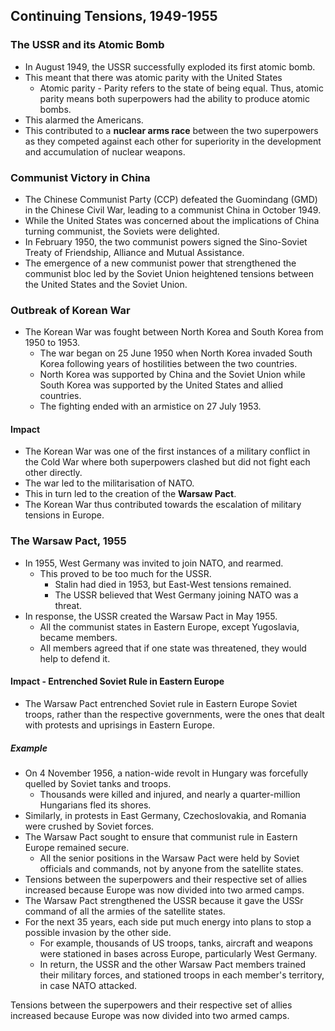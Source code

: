 ## Continuing Tensions, 1949-1955

### The USSR and its Atomic Bomb

- In August 1949, the USSR successfully exploded its first atomic bomb.
- This meant that there was atomic parity with the United States
    * Atomic parity - Parity refers to the state of being equal. Thus, atomic parity means both superpowers had the ability to produce atomic bombs.
- This alarmed the Americans.
- This contributed to a __nuclear arms race__ between the two superpowers as they competed against each other for superiority in the development and accumulation of nuclear weapons.

### Communist Victory in China

- The Chinese Communist Party (CCP) defeated the Guomindang (GMD) in the Chinese Civil War, leading to a communist China in October 1949.
- While the United States was concerned about the implications of China turning communist, the Soviets were delighted.
- In February 1950, the two communist powers signed the Sino-Soviet Treaty of Friendship, Alliance and Mutual Assistance.
- The emergence of a new communist power that strengthened the communist bloc led by the Soviet Union heightened tensions between the United States and the Soviet Union.

### Outbreak of Korean War

- The Korean War was fought between North Korea and South Korea from 1950 to 1953.
    * The war began on 25 June 1950 when North Korea invaded South Korea following years of hostilities between the two countries.
    * North Korea was supported by China and the Soviet Union while South Korea was supported by the United States and allied countries.
    * The fighting ended with an armistice on 27 July 1953.

#### Impact

- The Korean War was one of the first instances of a military conflict in the Cold War where both superpowers clashed but did not fight each other directly.
- The war led to the militarisation of NATO.
- This in turn led to the creation of the __Warsaw Pact__.
- The Korean War thus contributed towards the escalation of military tensions in Europe.

### The Warsaw Pact, 1955

- In 1955, West Germany was invited to join NATO, and rearmed.
    * This proved to be too much for the USSR.
        + Stalin had died in 1953, but East-West tensions remained.
        + The USSR believed that West Germany joining NATO was a threat.
- In response, the USSR created the Warsaw Pact in May 1955.
    * All the communist states in Eastern Europe, except Yugoslavia, became members.
    * All members agreed that if one state was threatened, they would help to defend it.

#### Impact - Entrenched Soviet Rule in Eastern Europe

- The Warsaw Pact entrenched Soviet rule in Eastern Europe Soviet troops, rather than the respective governments, were the ones that dealt with protests and uprisings in Eastern Europe.

##### Example

- On 4 November 1956, a nation-wide revolt in Hungary was forcefully quelled by Soviet tanks and troops.
    * Thousands were killed and injured, and nearly a quarter-million Hungarians fled its shores.
- Similarly, in protests in East Germany, Czechoslovakia, and Romania were crushed by Soviet forces.
- The Warsaw Pact sought to ensure that communist rule in Eastern Europe remained secure.
    - All the senior positions in the Warsaw Pact were held by Soviet officials and commands, not by anyone from the satellite states.
- Tensions between the superpowers and their respective set of allies increased because Europe was now divided into two armed camps.
- The Warsaw Pact strengthened the USSR because it gave the USSr command of all the armies of the satellite states.
- For the next 35 years, each side put much energy into plans to stop a possible invasion by the other side.
    * For example, thousands of US troops, tanks, aircraft and weapons were stationed in bases across Europe, particularly West Germany.
    * In return, the USSR and the other Warsaw Pact members trained their military forces, and stationed troops in each member's territory, in case NATO attacked.

Tensions between the superpowers and their respective set of allies increased because Europe was now divided into two armed camps.

